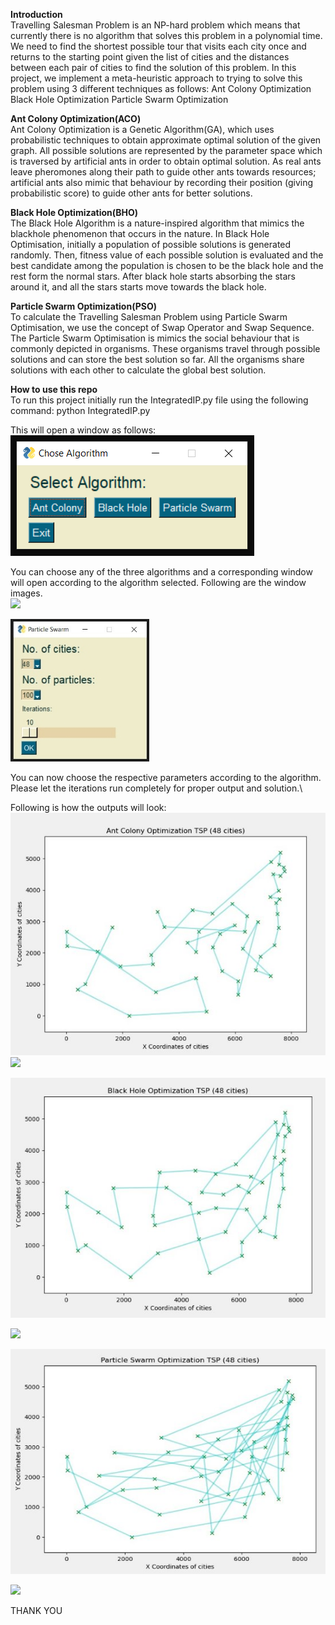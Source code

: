 **Introduction**\
Travelling Salesman Problem is  an NP-hard problem which means that currently there is no algorithm that solves this problem in a polynomial time.
We need to find the shortest possible tour that visits each city once and returns to the starting point given the list of cities and the distances between each pair of cities to find the solution of this problem.
In this project, we implement a meta-heuristic approach to trying to solve this problem using 3 different techniques as follows:
Ant Colony Optimization
Black Hole Optimization
Particle Swarm Optimization

**Ant Colony Optimization(ACO)**\
Ant Colony Optimization is a Genetic Algorithm(GA), which uses probabilistic techniques to obtain approximate optimal solution of the given graph. 
All possible solutions are represented by the parameter space which is traversed by artificial ants in order to obtain optimal solution. 
As real ants leave pheromones along their path to guide other ants towards resources; artificial ants also mimic that behaviour by recording their position (giving probabilistic score) to guide other ants for better solutions.

**Black Hole Optimization(BHO)**\
The Black Hole Algorithm is a nature-inspired algorithm that mimics the blackhole phenomenon that occurs in the nature.
In Black Hole Optimisation, initially a population of possible solutions is generated randomly.
Then, fitness value of each possible solution is evaluated and the best candidate among the population is chosen to be the black hole and the rest form the normal stars.
After black hole starts absorbing the stars around it, and all the stars starts move towards the black hole.

**Particle Swarm Optimization(PSO)**\
To calculate the Travelling Salesman Problem using Particle Swarm Optimisation, we use the concept of Swap Operator and Swap Sequence. The Particle Swarm Optimisation is mimics the social behaviour that is commonly depicted in organisms. These organisms travel through possible solutions and can store the best solution so far. All the organisms share solutions with each other to calculate the global best solution.

**How to use this repo**\
To run this project initially run the IntegratedIP.py file using the following command: python IntegratedIP.py

This will open a window as follows:\
![](./GUI_ss/1.png)

You can choose any of the three algorithms and a corresponding window will open according to the algorithm selected. Following are the window images.\
![](./GUI_ss/2.png)

![](./GUI_ss/3.jpeg)

You can now choose the respective parameters according to the algorithm. Please let the iterations run completely for proper output and solution.\

Following is how the outputs will look:\
![](./GUI_ss/4.jpeg)![](Aspose.Words.3e8990cd-ee21-408a-a5b0-02c5cb66914b.005.png)

![](./GUI_ss/6.jpeg)

![](./GUI_ss/7.png)

![](./GUI_ss/8.jpeg)

![](./GUI_ss/9.png)

THANK YOU
